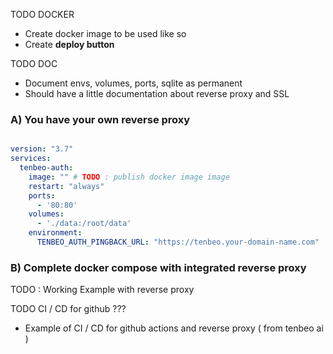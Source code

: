 
TODO DOCKER
- Create docker image to be used like so
- Create **deploy button**

TODO DOC
- Document envs, volumes, ports, sqlite as permanent
- Should have a little documentation about reverse proxy and SSL

### A) You have your own reverse proxy

```yaml

version: "3.7"
services:
  tenbeo-auth:
    image: "" # TODO : publish docker image image
    restart: "always"
    ports:
      - '80:80'
    volumes: 
      - './data:/root/data'
    environment:
      TENBEO_AUTH_PINGBACK_URL: "https://tenbeo.your-domain-name.com"
```

### B) Complete docker compose with integrated reverse proxy

TODO : Working Example with reverse proxy



TODO CI / CD for github ???
- Example of CI / CD for github actions and reverse proxy ( from tenbeo ai )
